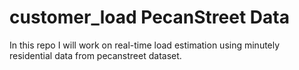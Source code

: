 # customer_load PecanStreet Data
In this repo I will work on real-time load estimation using minutely residential data from pecanstreet dataset.
